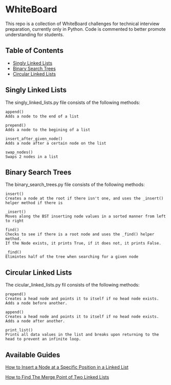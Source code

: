 # WhiteBoard
This repo is a collection of WhiteBoard challenges for technical interview preparation, currently only in Python. Code is commented to better promote understanding for students.


## Table of Contents
* [Singly Linked Lists](#singly-linked-lists)
* [Binary Search Trees](#binary-search-trees)
* [Circular Linked Lists](#circular-linked-lists)


## Singly Linked Lists
The singly_linked_lists.py file consists of the following methods:

```
append()
Adds a node to the end of a list

prepend()
Adds a node to the begining of a list

insert_after_given_node()
Adds a node after a certain node on the list

swap_nodes()
Swaps 2 nodes in a list

```
## Binary Search Trees
The binary_search_trees.py file consists of the following methods:

```
insert()
Creates a node at the root if there isn't one, and uses the _insert() helper method if there is

_insert()
Moves along the BST inserting node values in a sorted manner from left to right

find()
Checks to see if there is a root node and uses the _find() helper method. 
If the Node exists, it prints True, if it does not, it prints False.

_find()
Elimintes half of the tree when searching for a given node

```
## Circular Linked Lists
The cicular_linked_lists.py fil consists of the following methods:

```
prepend()
Creates a head node and points it to itself if no head node exists. Adds a node before another.

append()
Creates a head node and points it to itself if no head node exists. Adds a node after another.

print_list()
Prints all data values in the list and breaks upon returning to the head to prevent an infinite loop.

```


## Available Guides

[How to Insert a Node at a Specific Position in a Linked List](https://levelup.gitconnected.com/how-to-insert-a-node-at-a-specific-position-in-a-linked-list-2abc783a578b)

[How to Find The Merge Point of Two Linked Lists](https://levelup.gitconnected.com/how-to-find-the-merge-point-of-two-linked-lists-ba55a129caa2)



